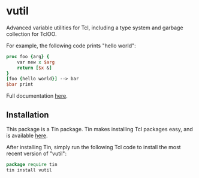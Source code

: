 # vutil
Advanced variable utilities for Tcl, including a type system and garbage collection for TclOO.

For example, the following code prints "hello world":
```tcl
proc foo {arg} {
    var new x $arg
    return [$x &]
}
[foo {hello world}] --> bar
$bar print
```

Full documentation [here](https://raw.githubusercontent.com/ambaker1/vutil/main/doc/vutil.pdf).
 
## Installation
This package is a Tin package. 
Tin makes installing Tcl packages easy, and is available [here](https://github.com/ambaker1/Tin).

After installing Tin, simply run the following Tcl code to install the most recent version of "vutil":
```tcl
package require tin
tin install vutil
```
